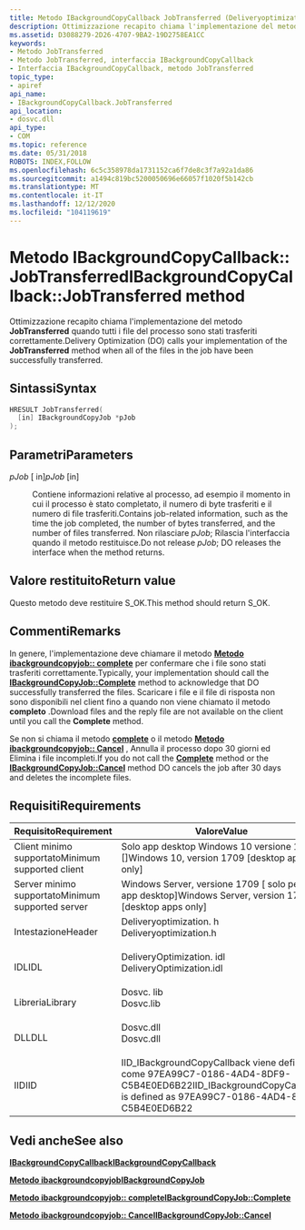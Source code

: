 ```yaml
---
title: Metodo IBackgroundCopyCallback JobTransferred (Deliveryoptimization. h)
description: Ottimizzazione recapito chiama l'implementazione del metodo JobTransferred quando tutti i file del processo sono stati trasferiti correttamente.
ms.assetid: D3088279-2D26-4707-9BA2-19D2758EA1CC
keywords:
- Metodo JobTransferred
- Metodo JobTransferred, interfaccia IBackgroundCopyCallback
- Interfaccia IBackgroundCopyCallback, metodo JobTransferred
topic_type:
- apiref
api_name:
- IBackgroundCopyCallback.JobTransferred
api_location:
- dosvc.dll
api_type:
- COM
ms.topic: reference
ms.date: 05/31/2018
ROBOTS: INDEX,FOLLOW
ms.openlocfilehash: 6c5c358978da1731152ca6f7de8c3f7a92a1da86
ms.sourcegitcommit: a1494c819bc5200050696e66057f1020f5b142cb
ms.translationtype: MT
ms.contentlocale: it-IT
ms.lasthandoff: 12/12/2020
ms.locfileid: "104119619"
---
```

# <a name="ibackgroundcopycallbackjobtransferred-method"></a><span data-ttu-id="dcc46-106">Metodo IBackgroundCopyCallback:: JobTransferred</span><span class="sxs-lookup"><span data-stu-id="dcc46-106">IBackgroundCopyCallback::JobTransferred method</span></span>

<span data-ttu-id="dcc46-107">Ottimizzazione recapito chiama l'implementazione del metodo **JobTransferred** quando tutti i file del processo sono stati trasferiti correttamente.</span><span class="sxs-lookup"><span data-stu-id="dcc46-107">Delivery Optimization (DO) calls your implementation of the **JobTransferred** method when all of the files in the job have been successfully transferred.</span></span>

## <a name="syntax"></a><span data-ttu-id="dcc46-108">Sintassi</span><span class="sxs-lookup"><span data-stu-id="dcc46-108">Syntax</span></span>


```C++
HRESULT JobTransferred(
  [in] IBackgroundCopyJob *pJob
);
```



## <a name="parameters"></a><span data-ttu-id="dcc46-109">Parametri</span><span class="sxs-lookup"><span data-stu-id="dcc46-109">Parameters</span></span>

<dl> <dt>

<span data-ttu-id="dcc46-110">*pJob* \[ in\]</span><span class="sxs-lookup"><span data-stu-id="dcc46-110">*pJob* \[in\]</span></span>
</dt> <dd>

<span data-ttu-id="dcc46-111">Contiene informazioni relative al processo, ad esempio il momento in cui il processo è stato completato, il numero di byte trasferiti e il numero di file trasferiti.</span><span class="sxs-lookup"><span data-stu-id="dcc46-111">Contains job-related information, such as the time the job completed, the number of bytes transferred, and the number of files transferred.</span></span> <span data-ttu-id="dcc46-112">Non rilasciare *pJob*; Rilascia l'interfaccia quando il metodo restituisce.</span><span class="sxs-lookup"><span data-stu-id="dcc46-112">Do not release *pJob*; DO releases the interface when the method returns.</span></span>

</dd> </dl>

## <a name="return-value"></a><span data-ttu-id="dcc46-113">Valore restituito</span><span class="sxs-lookup"><span data-stu-id="dcc46-113">Return value</span></span>

<span data-ttu-id="dcc46-114">Questo metodo deve restituire S_OK.</span><span class="sxs-lookup"><span data-stu-id="dcc46-114">This method should return S_OK.</span></span>

## <a name="remarks"></a><span data-ttu-id="dcc46-115">Commenti</span><span class="sxs-lookup"><span data-stu-id="dcc46-115">Remarks</span></span>

<span data-ttu-id="dcc46-116">In genere, l'implementazione deve chiamare il metodo [**Metodo ibackgroundcopyjob:: complete**](ibackgroundcopyjob-complete.md) per confermare che i file sono stati trasferiti correttamente.</span><span class="sxs-lookup"><span data-stu-id="dcc46-116">Typically, your implementation should call the [**IBackgroundCopyJob::Complete**](ibackgroundcopyjob-complete.md) method to acknowledge that DO successfully transferred the files.</span></span> <span data-ttu-id="dcc46-117">Scaricare i file e il file di risposta non sono disponibili nel client fino a quando non viene chiamato il metodo **completo** .</span><span class="sxs-lookup"><span data-stu-id="dcc46-117">Download files and the reply file are not available on the client until you call the **Complete** method.</span></span>

<span data-ttu-id="dcc46-118">Se non si chiama il metodo [**complete**](ibackgroundcopyjob-complete.md) o il metodo [**Metodo ibackgroundcopyjob:: Cancel**](ibackgroundcopyjob-cancel.md) , Annulla il processo dopo 30 giorni ed Elimina i file incompleti.</span><span class="sxs-lookup"><span data-stu-id="dcc46-118">If you do not call the [**Complete**](ibackgroundcopyjob-complete.md) method or the [**IBackgroundCopyJob::Cancel**](ibackgroundcopyjob-cancel.md) method DO cancels the job after 30 days and deletes the incomplete files.</span></span>

## <a name="requirements"></a><span data-ttu-id="dcc46-119">Requisiti</span><span class="sxs-lookup"><span data-stu-id="dcc46-119">Requirements</span></span>



| <span data-ttu-id="dcc46-120">Requisito</span><span class="sxs-lookup"><span data-stu-id="dcc46-120">Requirement</span></span> | <span data-ttu-id="dcc46-121">Valore</span><span class="sxs-lookup"><span data-stu-id="dcc46-121">Value</span></span> |
|-------------------------------------|-----------------------------------------------------------------------------------------------------|
| <span data-ttu-id="dcc46-122">Client minimo supportato</span><span class="sxs-lookup"><span data-stu-id="dcc46-122">Minimum supported client</span></span><br/> | <span data-ttu-id="dcc46-123">Solo app desktop Windows 10 versione 1709 \[\]</span><span class="sxs-lookup"><span data-stu-id="dcc46-123">Windows 10, version 1709 \[desktop apps only\]</span></span><br/>                                           |
| <span data-ttu-id="dcc46-124">Server minimo supportato</span><span class="sxs-lookup"><span data-stu-id="dcc46-124">Minimum supported server</span></span><br/> | <span data-ttu-id="dcc46-125">Windows Server, versione 1709 \[ solo per le app desktop\]</span><span class="sxs-lookup"><span data-stu-id="dcc46-125">Windows Server, version 1709 \[desktop apps only\]</span></span><br/>                                       |
| <span data-ttu-id="dcc46-126">Intestazione</span><span class="sxs-lookup"><span data-stu-id="dcc46-126">Header</span></span><br/>                   | <dl> <span data-ttu-id="dcc46-127"><dt>Deliveryoptimization. h</dt></span><span class="sxs-lookup"><span data-stu-id="dcc46-127"><dt>Deliveryoptimization.h</dt></span></span> </dl>   |
| <span data-ttu-id="dcc46-128">IDL</span><span class="sxs-lookup"><span data-stu-id="dcc46-128">IDL</span></span><br/>                      | <dl> <span data-ttu-id="dcc46-129"><dt>DeliveryOptimization. idl</dt></span><span class="sxs-lookup"><span data-stu-id="dcc46-129"><dt>DeliveryOptimization.idl</dt></span></span> </dl> |
| <span data-ttu-id="dcc46-130">Libreria</span><span class="sxs-lookup"><span data-stu-id="dcc46-130">Library</span></span><br/>                  | <dl> <span data-ttu-id="dcc46-131"><dt>Dosvc. lib</dt></span><span class="sxs-lookup"><span data-stu-id="dcc46-131"><dt>Dosvc.lib</dt></span></span> </dl>                |
| <span data-ttu-id="dcc46-132">DLL</span><span class="sxs-lookup"><span data-stu-id="dcc46-132">DLL</span></span><br/>                      | <dl> <span data-ttu-id="dcc46-133"><dt>Dosvc.dll</dt></span><span class="sxs-lookup"><span data-stu-id="dcc46-133"><dt>Dosvc.dll</dt></span></span> </dl>                |
| <span data-ttu-id="dcc46-134">IID</span><span class="sxs-lookup"><span data-stu-id="dcc46-134">IID</span></span><br/>                      | <span data-ttu-id="dcc46-135">IID_IBackgroundCopyCallback viene definito come 97EA99C7-0186-4AD4-8DF9-C5B4E0ED6B22</span><span class="sxs-lookup"><span data-stu-id="dcc46-135">IID_IBackgroundCopyCallback is defined as 97EA99C7-0186-4AD4-8DF9-C5B4E0ED6B22</span></span><br/>          |



## <a name="see-also"></a><span data-ttu-id="dcc46-136">Vedi anche</span><span class="sxs-lookup"><span data-stu-id="dcc46-136">See also</span></span>

<dl> <dt>

[<span data-ttu-id="dcc46-137">**IBackgroundCopyCallback**</span><span class="sxs-lookup"><span data-stu-id="dcc46-137">**IBackgroundCopyCallback**</span></span>](ibackgroundcopycallback.md)
</dt> <dt>

[<span data-ttu-id="dcc46-138">**Metodo ibackgroundcopyjob**</span><span class="sxs-lookup"><span data-stu-id="dcc46-138">**IBackgroundCopyJob**</span></span>](ibackgroundcopyjob-.md)
</dt> <dt>

[<span data-ttu-id="dcc46-139">**Metodo ibackgroundcopyjob:: complete**</span><span class="sxs-lookup"><span data-stu-id="dcc46-139">**IBackgroundCopyJob::Complete**</span></span>](ibackgroundcopyjob-complete.md)
</dt> <dt>

[<span data-ttu-id="dcc46-140">**Metodo ibackgroundcopyjob:: Cancel**</span><span class="sxs-lookup"><span data-stu-id="dcc46-140">**IBackgroundCopyJob::Cancel**</span></span>](ibackgroundcopyjob-cancel.md)
</dt> </dl>

 

 





